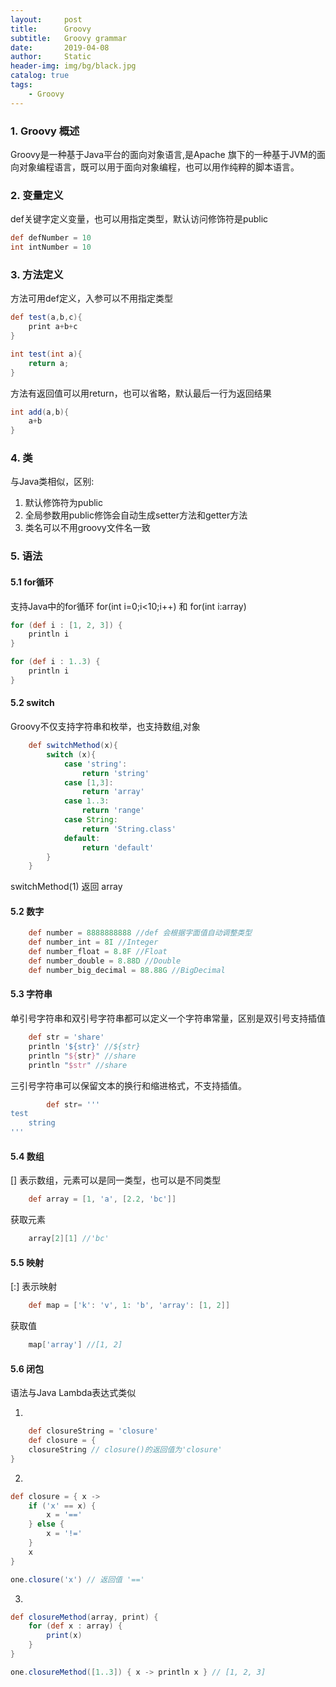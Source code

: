 ```yaml
---
layout:     post
title:      Groovy
subtitle:   Groovy grammar
date:       2019-04-08
author:     Static
header-img: img/bg/black.jpg
catalog: true
tags:
    - Groovy 
---
```


### 1. Groovy 概述

Groovy是一种基于Java平台的面向对象语言,是Apache 旗下的一种基于JVM的面向对象编程语言，既可以用于面向对象编程，也可以用作纯粹的脚本语言。

### 2. 变量定义

def关键字定义变量，也可以用指定类型，默认访问修饰符是public


```groovy
def defNumber = 10
int intNumber = 10
```

### 3. 方法定义

方法可用def定义，入参可以不用指定类型

```groovy
def test(a,b,c){
    print a+b+c
}

int test(int a){
    return a;
}
```

方法有返回值可以用return，也可以省略，默认最后一行为返回结果

```groovy
int add(a,b){
    a+b
}
```

### 4. 类

与Java类相似，区别:
1. 默认修饰符为public
2. 全局参数用public修饰会自动生成setter方法和getter方法
3. 类名可以不用groovy文件名一致
 

### 5. 语法

#### 5.1 for循环

支持Java中的for循环 for(int i=0;i<10;i++) 和 for(int i:array)

```groovy
for (def i : [1, 2, 3]) {
    println i
}

for (def i : 1..3) {
    println i
}
```

#### 5.2 switch

Groovy不仅支持字符串和枚举，也支持数组,对象

```groovy
    def switchMethod(x){
        switch (x){
            case 'string':
                return 'string'
            case [1,3]:
                return 'array'
            case 1..3:
                return 'range'
            case String:
                return 'String.class'
            default:
                return 'default'
        }
    }
```
switchMethod(1) 返回 array

#### 5.2 数字

```groovy
    def number = 8888888888 //def 会根据字面值自动调整类型
    def number_int = 8I //Integer
    def number_float = 8.8F //Float
    def number_double = 8.88D //Double
    def number_big_decimal = 88.88G //BigDecimal
```

#### 5.3 字符串
单引号字符串和双引号字符串都可以定义一个字符串常量，区别是双引号支持插值

```groovy
    def str = 'share'
    println '${str}' //${str}
    println "${str}" //share
    println "$str" //share
```

三引号字符串可以保留文本的换行和缩进格式，不支持插值。

```groovy
        def str= '''
test
    string
'''
```
#### 5.4 数组

[] 表示数组，元素可以是同一类型，也可以是不同类型

```groovy
    def array = [1, 'a', [2.2, 'bc']]
```

获取元素

```groovy
    array[2][1] //'bc'
```

#### 5.5 映射

[:] 表示映射

```groovy
    def map = ['k': 'v', 1: 'b', 'array': [1, 2]]
```

获取值

```groovy
    map['array'] //[1, 2]
```

#### 5.6 闭包

语法与Java Lambda表达式类似

1. 

```groovy
    def closureString = 'closure'
    def closure = {
    closureString // closure()的返回值为'closure'
}

```

2. 

```groovy
def closure = { x ->
    if ('x' == x) {
        x = '=='
    } else {
        x = '!='
    }
    x
}

one.closure('x') // 返回值 '=='
```

3. 

```groovy
def closureMethod(array, print) {
    for (def x : array) {
        print(x)
    }
}

one.closureMethod([1..3]) { x -> println x } // [1, 2, 3]
```
